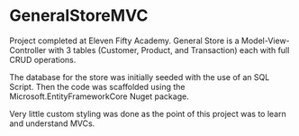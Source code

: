 # GeneralStoreMVC

Project completed at Eleven Fifty Academy. General Store is a Model-View-Controller with 3 tables (Customer, Product, and Transaction) each with full CRUD operations.

The database for the store was initially seeded with the use of an SQL Script. Then the code was scaffolded using the Microsoft.EntityFrameworkCore Nuget package.

Very little custom styling was done as the point of this project was to learn and understand MVCs.
